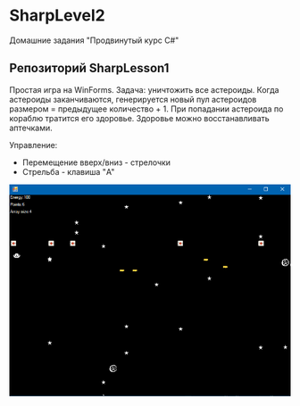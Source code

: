 # SharpLevel2
Домашние задания "Продвинутый курс C#"

## Репозиторий SharpLesson1
Простая игра на WinForms. Задача: уничтожить все астероиды. Когда астероиды заканчиваются, генерируется новый пул астероидов размером = предыдущее количество + 1. При попадании астероида по кораблю тратится его здоровье. Здоровье можно восстанавливать аптечками.

Управление:
  - Перемещение вверх/вниз - стрелочки
  - Стрельба - клавиша "A"

![Screenshot](projscreens/spaceshooter.png)
